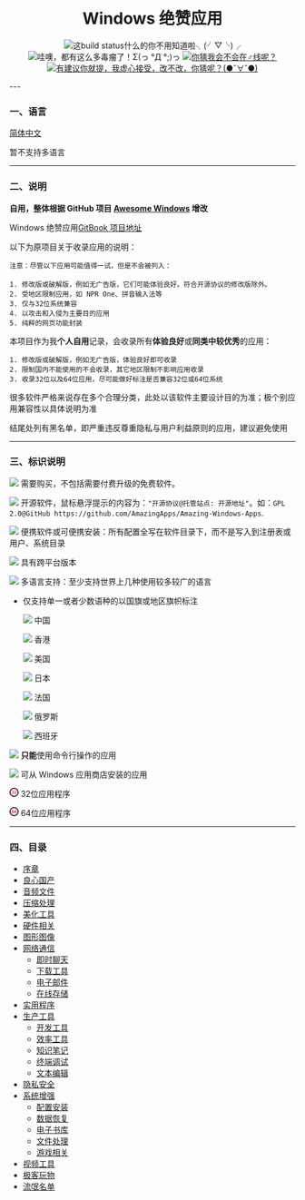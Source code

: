 <h1 align="center">Windows 绝赞应用</h1>

<p align="center">
<img src="https://img.shields.io/badge/build-passing-green.svg" title="这build status什么的你不用知道啦╮(╯▽╰)╭" />
<img src="https://img.shields.io/badge/%E5%BA%94%E7%94%A8%E6%80%BB%E6%95%B0-308-blue.svg" title="哇噢，都有这么多毒瘤了！Σ(っ °Д °;)っ" />
<a href="https://t.me/joinchat/AAAAAESLWZxuUSkUqqk1rA" target="_blank">
<img src="https://img.shields.io/badge/%E2%98%8E%EF%B8%8F%E8%81%94%E7%B3%BB-telegram-ff69b4.svg" title="你猜我会不会在♂线呢？"/>
</a>
<a href="https://github.com/AmazingApps/Amazing-Windows-Apps/issues" target="_blank">
<img src="https://img.shields.io/github/issues/AmazingApps/Amazing-Windows-Apps.svg" title="有建议你就提，我虚心接受，改不改，你猜呢？(●ˇ∀ˇ●)"/>
</a>
</p>
---

### 一、语言

[简体中文]()

暂不支持多语言

---

### 二、说明

**自用，整体根据 GitHub 项目 [Awesome Windows](https://github.com/Awesome-Windows/Awesome) 增改**

Windows 绝赞应用[GitBook 项目地址](https://www.gitbook.com/book/amazing-apps/windows-apps-that-amaze-us/details)

以下为原项目关于收录应用的说明：

```
注意：尽管以下应用可能值得一试，但是不会被列入：

1. 修改版或破解版，例如无广告版，它们可能体验良好。符合开源协议的修改版除外。
2. 受地区限制应用，如 NPR One、拼音输入法等
3. 仅与32位系统兼容
4. 以攻击和入侵为主要目的应用
5. 纯粹的网页功能封装
```

本项目作为我**个人自用**记录，会收录所有**体验良好**或**同类中较优秀**的应用：

```
1. 修改版或破解版，例如无广告版，体验良好即可收录
2. 限制国内不能使用的不会收录，其它地区限制不影响应用收录
3. 收录32位以及64位应用，尽可能做好标注是否兼容32位或64位系统
```

很多软件严格来说存在多个合理分类，此处以该软件主要设计目的为准；极个别应用兼容性以具体说明为准

结尾处列有黑名单，即严重违反尊重隐私与用户利益原则的应用，建议避免使用

---

### 三、标识说明

![](assets/money.png) 需要购买，不包括需要付费升级的免费软件。

![](assets/open-source-icon.png) 开源软件，鼠标悬浮提示的内容为：`"开源协议@托管站点: 开源地址"`。如：`GPL 2.0@GitHub https://github.com/AmazingApps/Amazing-Windows-Apps`.

![](assets/usb.png) 便携软件或可便携安装：所有配置全写在软件目录下，而不是写入到注册表或用户、系统目录

![](assets/multi_platform.png) 具有跨平台版本

![](assets/earth-globe.png) 多语言支持：至少支持世界上几种使用较多较广的语言

* 仅支持单一或者少数语种的以国旗或地区旗帜标注

  ![](assets/china.png) 中国

  ![](assets/hong-kong.png) 香港

  ![](assets/united-states.png) 美国

  ![](assets/japan.png) 日本

  ![](assets/france.png) 法国

  ![](assets/russia.png) 俄罗斯

  ![](assets/spain.png) 西班牙

![](assets/command-line.png) **只能**使用命令行操作的应用

![](assets/windows-store.png) 可从 Windows 应用商店安装的应用

![](assets/32.png) 32位应用程序

![](assets/64.png) 64位应用程序

---

### 四、目录

- [序章](zh-CN/README.md)
- [良心国产](zh-CN/china-apps.md)
- [音频文件](zh-CN/audio.md)
- [压缩处理](zh-CN/compression.md)
- [美化工具](zh-CN/customization.md)
- [硬件相关](zh-CN/hardwares.md)
- [图形图像](zh-CN/images.md)
- [网络通信](zh-CN/internet.md)
  - [即时聊天](zh-CN/chat-client.md)
  - [下载工具](zh-CN/downloader.md)
  - [电子邮件](zh-CN/emails.md)
  - [在线存储](zh-CN/online-storage.md)
- [实用程序](zh-CN/practicals.md)
- [生产工具](zh-CN/productivity.md)
  - [开发工具](zh-CN/dev-tools.md)
  - [效率工具](zh-CN/efficiency.md)
  - [知识笔记](zh-CN/note-taking.md)
  - [终端调试](zh-CN/terminal.md)
  - [文本编辑](zh-CN/text-editor.md)
- [隐私安全](zh-CN/security.md)
- [系统增强](zh-CN/system.md)
  - [配置安装](zh-CN/configuration.md)
  - [数据恢复](zh-CN/zh-CN/data-recovery.md)
  - [电子书库](zh-CN/ebooks.md)
  - [文件处理](zh-CN/files.md)
  - [游戏相关](zh-CN/games.md)
- [视频工具](zh-CN/video.md)
- [极客玩物](zh-CN/geeks.md)
- [流氓名单](zh-CN/blacklist.md)
